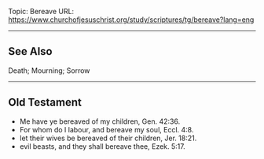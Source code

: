 Topic: Bereave
URL: https://www.churchofjesuschrist.org/study/scriptures/tg/bereave?lang=eng

---

## See Also

Death; Mourning; Sorrow

---

## Old Testament

- Me have ye bereaved of my children, Gen. 42:36.
- For whom do I labour, and bereave my soul, Eccl. 4:8.
- let their wives be bereaved of their children, Jer. 18:21.
- evil beasts, and they shall bereave thee, Ezek. 5:17.


